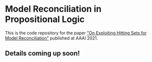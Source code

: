 # Model Reconciliation in Propositional Logic
This is the code repository for the paper ["On Exploiting Hitting Sets for Model Reconciliation"](https://arxiv.org/abs/2012.09274) published at AAAI 2021. 


## Details coming up soon!
<!---
## Required packages
[PySAT](https://pysathq.github.io/)
-->
